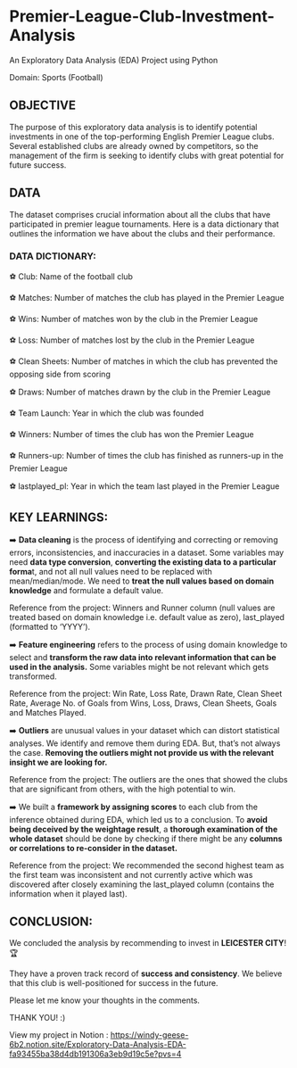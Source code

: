 # Premier-League-Club-Investment-Analysis
An Exploratory Data Analysis (EDA) Project using Python

Domain: Sports (Football)

## OBJECTIVE 

The purpose of this exploratory data analysis is to identify potential investments in one of the top-performing English Premier League clubs. Several established clubs are already owned by competitors, so the management of the firm is seeking to identify clubs with great potential for future success.

## DATA

The dataset comprises crucial information about all the clubs that have participated in premier league tournaments. Here is a data dictionary that outlines the information we have about the clubs and their performance.

### DATA DICTIONARY:

  ⚽ Club: Name of the football club

  ⚽ Matches: Number of matches the club has played in the Premier League

  ⚽ Wins: Number of matches won by the club in the Premier League

  ⚽ Loss: Number of matches lost by the club in the Premier League

  ⚽ Clean Sheets: Number of matches in which the club has prevented the opposing side from scoring

  ⚽ Draws: Number of matches drawn by the club in the Premier League

  ⚽ Team Launch: Year in which the club was founded

  ⚽ Winners: Number of times the club has won the Premier League

  ⚽ Runners-up: Number of times the club has finished as runners-up in the Premier League

  ⚽ lastplayed_pl: Year in which the team last played in the Premier League

## KEY LEARNINGS:

➡️ **Data cleaning** is the process of identifying and correcting or removing errors, inconsistencies, and inaccuracies in a dataset. Some variables may need **data type conversion**, **converting the existing data to a particular forma**t, and not all null values need to be replaced with mean/median/mode. We need to **treat the null values based on domain knowledge** and formulate a default value.

Reference from the project: Winners and Runner column (null values are treated based on domain knowledge i.e. default value as zero), last_played (formatted to ‘YYYY’).  

➡️ **Feature engineering** refers to the process of using domain knowledge to select and **transform the raw data into relevant information that can be used in the analysis.** Some variables might be not relevant which gets transformed.

Reference from the project: Win Rate, Loss Rate, Drawn Rate, Clean Sheet Rate, Average No. of Goals from Wins, Loss, Draws, Clean Sheets, Goals and Matches Played.

➡️ **Outliers** are unusual values in your dataset which can distort statistical analyses. We identify and remove them during EDA. But, that’s not always the case.                                                      **Removing the outliers might not provide us with the relevant insight we are looking for.**

Reference from the project: The outliers are the ones that showed the clubs that are significant from others, with the high potential to win.

➡️ We built a **framework by assigning scores** to each club from the inference obtained during EDA, which led us to a conclusion. To **avoid being deceived by the weightage result**, a **thorough examination of the whole dataset** should be done by checking if there might be any **columns or correlations to re-consider in the dataset.**

Reference from the project: We recommended the second highest team as the first team was inconsistent and not currently active which was discovered after closely examining the last_played column (contains the information when it played last).

## CONCLUSION:

We concluded the analysis by recommending to invest in **LEICESTER CITY**!🏆

They have a proven track record of **success and consistency**. We believe that this club is well-positioned for success in the future. 

Please let me know your thoughts in the comments. 

THANK YOU! :)

View my project in Notion : https://windy-geese-6b2.notion.site/Exploratory-Data-Analysis-EDA-fa93455ba38d4db191306a3eb9d19c5e?pvs=4

